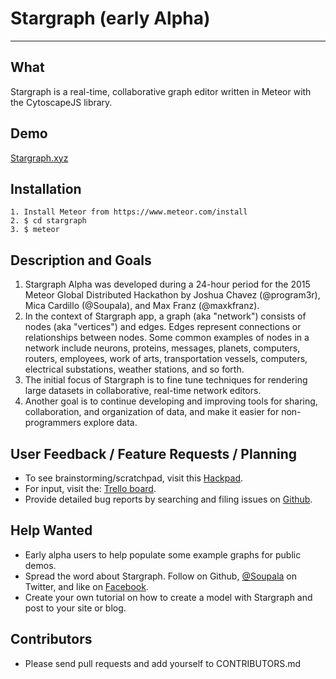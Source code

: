 # Stargraph (early Alpha)
----------------

## What
Stargraph is a real-time, collaborative graph editor written in Meteor with the CytoscapeJS library.

## Demo
[Stargraph.xyz](http://stargraph.xyz)

## Installation
```
1. Install Meteor from https://www.meteor.com/install
2. $ cd stargraph
3. $ meteor
```
## Description and Goals
1. Stargraph Alpha was developed during a 24-hour period for the 2015 Meteor Global Distributed Hackathon by Joshua Chavez (@program3r), Mica Cardillo (@Soupala), and Max Franz (@maxkfranz).
2. In the context of Stargraph app, a graph (aka "network") consists of nodes (aka "vertices") and edges. Edges represent connections or relationships between nodes. Some common examples of nodes in a network include neurons, proteins, messages, planets, computers, routers, employees, work of arts, transportation vessels, computers, electrical substations, weather stations, and so forth.
3. The initial focus of Stargraph is to fine tune techniques for rendering large datasets in collaborative, real-time network editors.
4. Another goal is to continue developing and improving tools for sharing, collaboration, and organization of data, and make it easier for non-programmers explore data.


## User Feedback / Feature Requests / Planning
- To see brainstorming/scratchpad, visit this [Hackpad](https://hackpad.com/IuJZ25PTfaT).
- For input, visit the: [Trello board](https://trello.com/b/GmRn0fEg/stargraph-development).
- Provide detailed bug reports by searching and filing issues on [Github](https://github.com/Soupala/Stargraph/issues).

## Help Wanted
- Early alpha users to help populate some example graphs for public demos.
- Spread the word about Stargraph. Follow on Github, [@Soupala](https://twitter.com/soupala) on Twitter, and like on [Facebook](https://www.facebook.com/stargraph.xyz).
- Create your own tutorial on how to create a model with Stargraph and post to your site or blog.

## Contributors
- Please send pull requests and add yourself to CONTRIBUTORS.md

